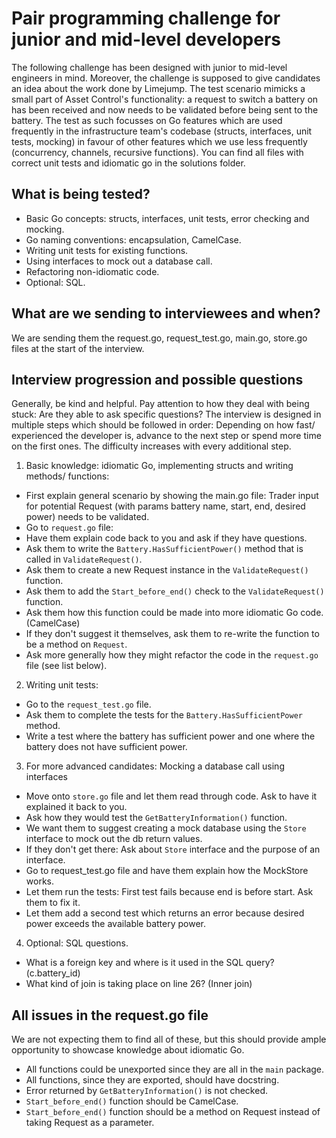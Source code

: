 # Pair programming challenge for junior and mid-level developers
The following challenge has been designed with junior to mid-level engineers in mind.
Moreover, the challenge is supposed to give candidates an idea about the work done by Limejump.
The test scenario mimicks a small part of Asset Control's functionality: a request to switch a battery on has been received and now needs to be validated before being sent to the battery.
The test as such focusses on Go features which are used frequently in the infrastructure team's codebase (structs, interfaces, unit tests, mocking) in favour of other features which we use less frequently (concurrency, channels, recursive functions).
You can find all files with correct unit tests and idiomatic go in the solutions folder.

## What is being tested?
- Basic Go concepts: structs, interfaces, unit tests, error checking and mocking.
- Go naming conventions: encapsulation, CamelCase.
- Writing unit tests for existing functions.
- Using interfaces to mock out a database call.
- Refactoring non-idiomatic code.
- Optional: SQL.

## What are we sending to interviewees and when?
We are sending them the request.go, request_test.go, main.go, store.go files at the start of the interview.

## Interview progression and possible questions
Generally, be kind and helpful. Pay attention to how they deal with being stuck: Are they able to ask specific questions?
The interview is designed in multiple steps which should be followed in order: Depending on how fast/ experienced the developer is, advance to the next step or spend more time on the first ones. The difficulty increases with every additional step.

1. Basic knowledge: idiomatic Go, implementing structs and writing methods/ functions:
- First explain general scenario by showing the main.go file: Trader input for potential Request (with params battery name, start, end, desired power) needs to be validated.
- Go to `request.go` file:
- Have them explain code back to you and ask if they have questions.
- Ask them to write the `Battery.HasSufficientPower()` method that is called in `ValidateRequest()`.
- Ask them to create a new Request instance in the `ValidateRequest()` function.
- Ask them to add the `Start_before_end()` check to the `ValidateRequest()` function.
- Ask them how this function could be made into more idiomatic Go code. (CamelCase)
- If they don't suggest it themselves, ask them to re-write the function to be a method on `Request`.
- Ask more generally how they might refactor the code in the `request.go` file (see list below).

2. Writing unit tests:
- Go to the `request_test.go` file.
- Ask them to complete the tests for the `Battery.HasSufficientPower` method.
- Write a test where the battery has sufficient power and one where the battery does not have sufficient power.

3. For more advanced candidates: Mocking a database call using interfaces
- Move onto `store.go` file and let them read through code. Ask to have it explained it back to you.
- Ask how they would test the `GetBatteryInformation()` function.
- We want them to suggest creating a mock database using the `Store` interface to mock out the db return values.
- If they don't get there: Ask about `Store` interface and the purpose of an interface.
- Go to request_test.go file and have them explain how the MockStore works.
- Let them run the tests: First test fails because end is before start. Ask them to fix it.
- Let them add a second test which returns an error because desired power exceeds the available battery power.

4. Optional: SQL questions.
- What is a foreign key and where is it used in the SQL query? (c.battery_id)
- What kind of join is taking place on line 26? (Inner join)

## All issues in the request.go file
We are not expecting them to find all of these, but this should provide ample opportunity to showcase knowledge about idiomatic Go.
- All functions could be unexported since they are all in the `main` package.
- All functions, since they are exported, should have docstring.
- Error returned by `GetBatteryInformation()` is not checked.
- `Start_before_end()` function should be CamelCase.
- `Start_before_end()` function should be a method on Request instead of taking Request as a parameter.
